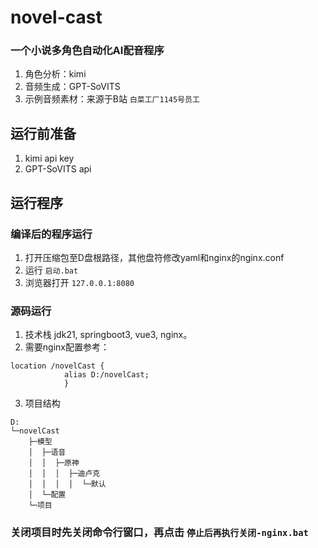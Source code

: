 # novel-cast
### 一个小说多角色自动化AI配音程序
1. 角色分析：kimi
2. 音频生成：GPT-SoVITS
3. 示例音频素材：来源于B站 `白菜工厂1145号员工`

## 运行前准备
1. kimi api key
2. GPT-SoVITS api

## 运行程序
### 编译后的程序运行
1. 打开压缩包至D盘根路径，其他盘符修改yaml和nginx的nginx.conf
2. 运行 `启动.bat`
3. 浏览器打开 `127.0.0.1:8080`


### 源码运行
1. 技术栈 
jdk21, springboot3, vue3, nginx。
2. 需要nginx配置参考：
```
location /novelCast {
			alias D:/novelCast;
			}
```
3. 项目结构
```
D:
└─novelCast
    ├─模型
    │  ├─语音
    │  │  ├─原神
    │  │  │  ├─迪卢克
    │  │  │  │  └─默认
    │  └─配置
    └─项目

```


### 关闭项目时先关闭命令行窗口，再点击 `停止后再执行关闭-nginx.bat`